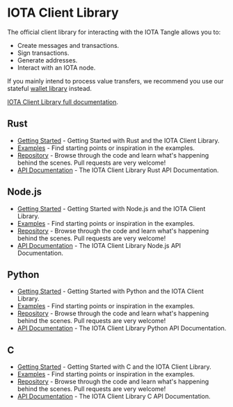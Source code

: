 # IOTA Client Library

The official client library for interacting with the IOTA Tangle allows you to:

- Create messages and transactions.
- Sign transactions.
- Generate addresses.
- Interact with an IOTA node.

If you mainly intend to process value transfers, we recommend you use our stateful [wallet library](./wallet.md) instead.

[IOTA Client Library full documentation](https://client-lib.docs.iota.org).

## Rust

- [Getting Started](https://client-lib.docs.iota.org/libraries/rust/getting_started.html) - Getting Started with Rust and the IOTA Client Library.
- [Examples](https://client-lib.docs.iota.org/libraries/rust/examples.html) - Find starting points or inspiration in the examples.
- [Repository](https://github.com/iotaledger/iota.rs) - Browse through the code and learn what's happening behind the scenes. Pull requests are very welcome!
- [API Documentation](https://client-lib.docs.iota.org/docs/iota/index.html) - The IOTA Client Library Rust API Documentation.

## Node.js

- [Getting Started](https://client-lib.docs.iota.org/libraries/nodejs/getting_started.html) - Getting Started with Node.js and the IOTA Client Library.
- [Examples](https://client-lib.docs.iota.org/libraries/nodejs/examples.html) - Find starting points or inspiration in the examples.
- [Repository](https://github.com/iotaledger/iota.rs) - Browse through the code and learn what's happening behind the scenes. Pull requests are very welcome!
- [API Documentation](https://client-lib.docs.iota.org/libraries/nodejs/api_reference.html) - The IOTA Client Library Node.js API Documentation.


## Python

- [Getting Started](https://client-lib.docs.iota.org/libraries/python/getting_started.html) - Getting Started with Python and the IOTA Client Library.
- [Examples](https://client-lib.docs.iota.org/libraries/python/examples.html) - Find starting points or inspiration in the examples.
- [Repository](https://github.com/iotaledger/iota.rs/tree/dev/bindings/python) - Browse through the code and learn what's happening behind the scenes. Pull requests are very welcome!
- [API Documentation](https://client-lib.docs.iota.org/libraries/python/api_reference.html) - The IOTA Client Library Python API Documentation.

## C

- [Getting Started](https://iota-c-client.readthedocs.io/en/latest/index.html) - Getting Started with C and the IOTA Client Library.
- [Examples](https://iota-c-client.readthedocs.io/en/latest/client_examples.html) - Find starting points or inspiration in the examples.
- [Repository](https://github.com/iotaledger/iota.c) - Browse through the code and learn what's happening behind the scenes. Pull requests are very welcome!
- [API Documentation](https://iota-c-client.readthedocs.io/en/latest/api/client.html) - The IOTA Client Library C API Documentation.
